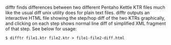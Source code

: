 difftr finds differences between two different Pentaho Kettle KTR files
much like the usual diff unix utility does for plain text files. difftr
outputs an interactive HTML file showing the step/hop diff of the two
KTRs graphically, and clicking on each step shows normal line diff of
simplified XML fragment of that step. See below for usage:

    $ difftr file1.ktr file2.ktr > file1-file2-diff.html
